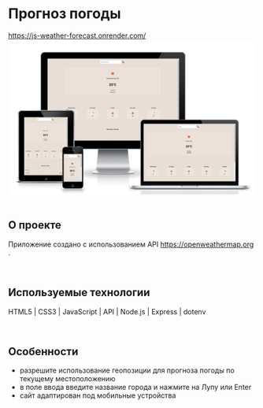 <h1> Прогноз погоды </h1>
<a href="https://js-weather-forecast.onrender.com/"> https://js-weather-forecast.onrender.com/ </a>

<div align="center">
  <img src="src/public/assets/pics/preview.png">
</div>
<br>

<h2> О проекте </h2>
<p> Приложение создано с использованием API <a href="https://openweathermap.org/"> https://openweathermap.org </a>. </p>
<br>

<h2> Используемые технологии </h2>
<p> HTML5 | CSS3 | JavaScript | API | Node.js | Express | dotenv </p>
<br>

<h2>Особенности</h2>
<ul>
  <li> разрешите использование геопозиции для прогноза погоды по текущему местоположению </li>
  <li> в поле ввода введите название города и нажмите на Лупу или Enter </li>
  <li> сайт адаптирован под мобильные устройства </li>
</ul>
